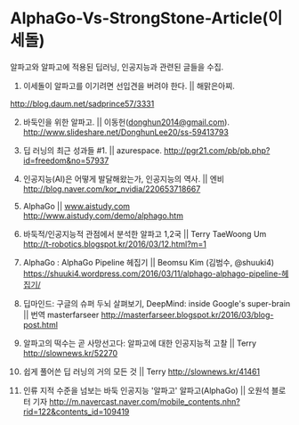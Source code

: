 # AlphaGo-Vs-StrongStone-Article(이세돌)
알파고와 알파고에 적용된 딥러닝, 인공지능과 관련된 글들을 수집. 



1. 이세돌이 알파고를 이기려면 선입견을 버려야 한다. || 해맑은아찌. 

http://blog.daum.net/sadprince57/3331


2. 바둑인을 위한 알파고. || 이동헌(donghun2014@gmail.com). 
http://www.slideshare.net/DonghunLee20/ss-59413793

3. 딥 러닝의 최근 성과들 #1. || azurespace. 
http://pgr21.com/pb/pb.php?id=freedom&no=57937

4. 인공지능(AI)은 어떻게 발달해왔는가, 인공지능의 역사. || 엔비 
http://blog.naver.com/kor_nvidia/220653718667

5. AlphaGo || www.aistudy.com 
http://www.aistudy.com/demo/alphago.htm

6. 바둑적/인공지능적 관점에서 분석한 알파고 1,2국 || Terry TaeWoong Um 
http://t-robotics.blogspot.kr/2016/03/12.html?m=1

7. AlphaGo : AlphaGo Pipeline 헤집기 || Beomsu Kim (김범수, @shuuki4)
https://shuuki4.wordpress.com/2016/03/11/alphago-alphago-pipeline-헤집기/

8. 딥마인드: 구글의 슈퍼 두뇌 살펴보기, DeepMind: inside Google's super-brain || 번역 masterfarseer 
http://masterfarseer.blogspot.kr/2016/03/blog-post.html

9. 알파고의 떡수는 곧 사망선고다: 알파고에 대한 인공지능적 고찰 || 
Terry http://slownews.kr/52270

10. 쉽게 풀어쓴 딥 러닝의 거의 모든 것 || Terry 
http://slownews.kr/41461

11. 인류 지적 수준을 넘보는 바둑 인공지능 '알파고' 알파고(AlphaGo) || 오원석 블로터 기자 
http://m.navercast.naver.com/mobile_contents.nhn?rid=122&contents_id=109419
